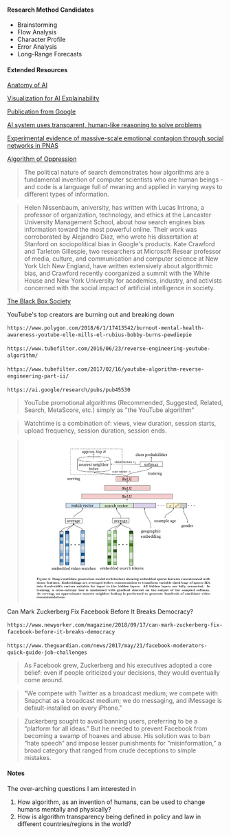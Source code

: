 #### Research Method Candidates
* Brainstorming
* Flow Analysis
* Character Profile
* Error Analysis
* Long-Range Forecasts
#### Extended Resources
[Anatomy of AI](https://anatomyof.ai)

[Visualization for AI Explainability](https://visxai.io)

[Publication from Google](https://ai.google/research/pubs/)

[AI system uses transparent, human-like reasoning to solve problems](http://news.mit.edu/2018/mit-lincoln-laboratory-ai-system-solves-problems-through-human-reasoning-0911)

[Experimental evidence of massive-scale emotional contagion through social networks in PNAS](http://www.pnas.org/content/pnas/111/24/8788.full.pdf)

[Algorithm of Oppression](https://nyupress.org/books/9781479837243/)

> The political nature of search demonstrates how algorithms are a fundamental invention of computer scientists who are human beings - and code is a language full of meaning and applied in varying ways to different types of information.

> Helen Nissenbaum, aniversity, has written with Lucas Introna, a professor of organization, technology, and ethics at the Lancaster University Management School, about how search engines bias information toward the most powerful online. Their work was corroborated by Alejandro Diaz, who wrote his dissertation at Stanford on sociopolitical bias in Google's products. Kate Crawford and Tarleton Gillespie, two researchers at Microsoft Resear professor of media, culture, and communication and computer science at New York Uch New England, have written extensively about algorithmic bias, and Crawford recently coorganized a summit with the White House and New York University for academics, industry, and activists concerned with the social impact of artificial intelligence in society. 

[The Black Box Society](http://www.hup.harvard.edu/catalog.php?isbn=9780674368279)

YouTube's top creators are burning out and breaking down

    https://www.polygon.com/2018/6/1/17413542/burnout-mental-health-awareness-youtube-elle-mills-el-rubius-bobby-burns-pewdiepie

    https://www.tubefilter.com/2016/06/23/reverse-engineering-youtube-algorithm/

    https://www.tubefilter.com/2017/02/16/youtube-algorithm-reverse-engineering-part-ii/

    https://ai.google/research/pubs/pub45530

> YouTube promotional algorithms (Recommended, Suggested, Related, Search, MetaScore, etc.) simply as "the YouTube algorithm"

> Watchtime is a combination of: views, view duration, session starts, upload frequency, session duration, session ends. 

> ![alt text](Assets/youtube.png "DNN for Youtube Recommendation")

Can Mark Zuckerberg Fix Facebook Before It Breaks Democracy?

    https://www.newyorker.com/magazine/2018/09/17/can-mark-zuckerberg-fix-facebook-before-it-breaks-democracy

    https://www.theguardian.com/news/2017/may/21/facebook-moderators-quick-guide-job-challenges 

> As Facebook grew, Zuckerberg and his executives adopted a core belief: even if people criticized your decisions, they would eventually come around.

> "We compete with Twitter as a broadcast medium; we compete with Snapchat as a broadcast medium; we do messaging, and iMessage is default-installed on every iPhone."

> Zuckerberg sought to avoid banning users, preferring to be a “platform for all ideas.” But he needed to prevent Facebook from becoming a swamp of hoaxes and abuse. His solution was to ban “hate speech” and impose lesser punishments for “misinformation,” a broad category that ranged from crude deceptions to simple mistakes.

#### Notes
The over-arching questions I am interested in 
1. How algorithm, as an invention of humans, can be used to change humans mentally and physically?
2. How is algorithm transparency being defined in policy and law in different countries/regions in the world?


